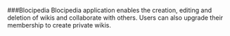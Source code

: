 
###Blocipedia
Blocipedia application enables the creation, editing and deletion of wikis and collaborate with others. Users can also upgrade their membership to create private wikis.
